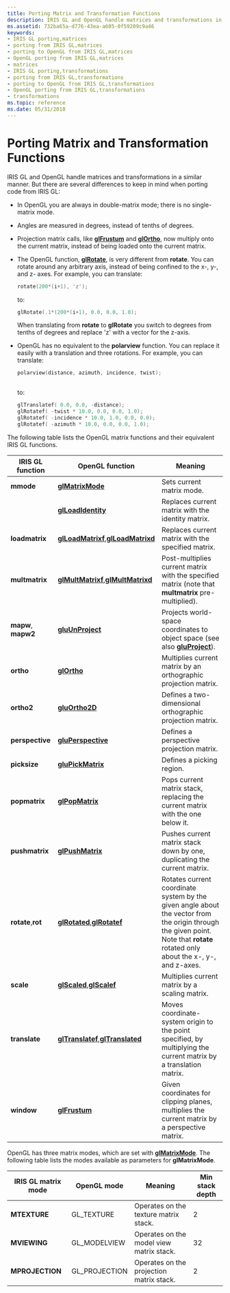 ```yaml
---
title: Porting Matrix and Transformation Functions
description: IRIS GL and OpenGL handle matrices and transformations in a similar manner.
ms.assetid: 732ba65a-d776-43ea-a605-0f59209c9a46
keywords:
- IRIS GL porting,matrices
- porting from IRIS GL,matrices
- porting to OpenGL from IRIS GL,matrices
- OpenGL porting from IRIS GL,matrices
- matrices
- IRIS GL porting,transformations
- porting from IRIS GL,transformations
- porting to OpenGL from IRIS GL,transformations
- OpenGL porting from IRIS GL,transformations
- transformations
ms.topic: reference
ms.date: 05/31/2018
---
```


# Porting Matrix and Transformation Functions

IRIS GL and OpenGL handle matrices and transformations in a similar manner. But there are several differences to keep in mind when porting code from IRIS GL:

-   In OpenGL you are always in double-matrix mode; there is no single-matrix mode.
-   Angles are measured in degrees, instead of tenths of degrees.
-   Projection matrix calls, like [**glFrustum**](glfrustum.md) and [**glOrtho**](glortho.md), now multiply onto the current matrix, instead of being loaded onto the current matrix.
-   The OpenGL function, [**glRotate**](glrotate.md), is very different from **rotate**. You can rotate around any arbitrary axis, instead of being confined to the x-, y-, and z- axes. For example, you can translate:

    ```C++
    rotate(200*(i+1), 'z');
    ```

    

    to:

    ```C++
    glRotate(.1*(200*(i+1), 0.0, 0.0, 1.0);
    ```

    

    When translating from **rotate** to **glRotate** you switch to degrees from tenths of degrees and replace 'z' with a vector for the z-axis.

-   OpenGL has no equivalent to the **polarview** function. You can replace it easily with a translation and three rotations. For example, you can translate:

    ```C++
    polarview(distance, azimuth, incidence, twist);
     
    ```

    

    to:

    ```C++
    glTranslatef( 0.0, 0.0, -distance); 
    glRotatef( -twist * 10.0, 0.0, 0.0, 1.0); 
    glRotatef( -incidence * 10.0, 1.0, 0.0, 0.0); 
    glRotatef( -azimuth * 10.0, 0.0, 0.0, 1.0);
    ```

    

The following table lists the OpenGL matrix functions and their equivalent IRIS GL functions.



| IRIS GL function              | OpenGL function                                                                        | Meaning                                                                                                                                                                        |
|-------------------------------|----------------------------------------------------------------------------------------|--------------------------------------------------------------------------------------------------------------------------------------------------------------------------------|
| **mmode**                     | [**glMatrixMode**](glmatrixmode.md)                                                   | Sets current matrix mode.                                                                                                                                                      |
|                               | [**glLoadIdentity**](glloadidentity.md)                                               | Replaces current matrix with the identity matrix.                                                                                                                              |
| **loadmatrix**                | [**glLoadMatrixf**](glloadmatrix.md),[**glLoadMatrixd**](glloadmatrix.md)<br/> | Replaces current matrix with the specified matrix.                                                                                                                             |
| **multmatrix**                | [**glMultMatrixf**](glmultmatrix.md),[**glMultMatrixd**](glmultmatrix.md)<br/> | Post-multiplies current matrix with the specified matrix (note that **multmatrix** pre-multiplied).                                                                            |
| **mapw**, **mapw2**           | [**gluUnProject**](gluunproject.md)                                                   | Projects world-space coordinates to object space (see also [**gluProject**](gluproject.md)).                                                                                  |
| **ortho**                     | [**glOrtho**](glortho.md)                                                             | Multiplies current matrix by an orthographic projection matrix.                                                                                                                |
| **ortho2**                    | [**gluOrtho2D**](gluortho2d.md)                                                       | Defines a two-dimensional orthographic projection matrix.                                                                                                                      |
| **perspective**               | [**gluPerspective**](gluperspective.md)                                               | Defines a perspective projection matrix.                                                                                                                                       |
| **picksize**                  | [**gluPickMatrix**](glupickmatrix.md)                                                 | Defines a picking region.                                                                                                                                                      |
| **popmatrix**                 | [**glPopMatrix**](glpopmatrix.md)                                                     | Pops current matrix stack, replacing the current matrix with the one below it.                                                                                                 |
| **pushmatrix**                | [**glPushMatrix**](glpushmatrix.md)                                                   | Pushes current matrix stack down by one, duplicating the current matrix.                                                                                                       |
| **rotate**,**rot**<br/> | [**glRotated**](glrotate.md),[**glRotatef**](glrotate.md)<br/>                 | Rotates current coordinate system by the given angle about the vector from the origin through the given point. Note that **rotate** rotated only about the x-, y-, and z-axes. |
| **scale**                     | [**glScaled**](glscale.md),[**glScalef**](glscale.md)<br/>                     | Multiplies current matrix by a scaling matrix.                                                                                                                                 |
| **translate**                 | [**glTranslatef**](gltranslate.md),[**glTranslated**](gltranslate.md)<br/>     | Moves coordinate-system origin to the point specified, by multiplying the current matrix by a translation matrix.                                                              |
| **window**                    | [**glFrustum**](glfrustum.md)                                                         | Given coordinates for clipping planes, multiplies the current matrix by a perspective matrix.                                                                                  |



 

OpenGL has three matrix modes, which are set with [**glMatrixMode**](glmatrixmode.md). The following table lists the modes available as parameters for **glMatrixMode**.



| IRIS GL matrix mode | OpenGL mode    | Meaning                                  | Min stack depth |
|---------------------|----------------|------------------------------------------|-----------------|
| **MTEXTURE**        | GL\_TEXTURE    | Operates on the texture matrix stack.    | 2               |
| **MVIEWING**        | GL\_MODELVIEW  | Operates on the model view matrix stack. | 32              |
| **MPROJECTION**     | GL\_PROJECTION | Operates on the projection matrix stack. | 2               |



 

 

 





